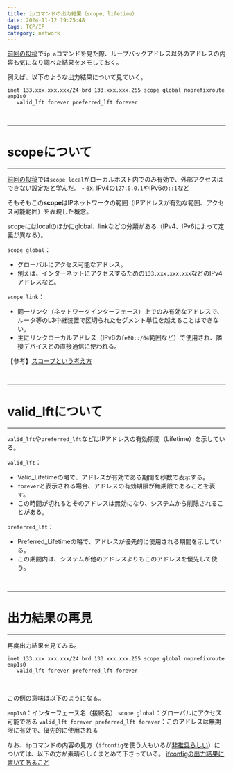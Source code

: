 ```yaml
---
title: ipコマンドの出力結果（scope、lifetime）
date: 2024-11-12 19:25:48
tags: TCP/IP
category: network
---
```


[前回の投稿](https://tkaizawa.github.io/myblog/memo-localhost-ip-and-loopback/)で`ip a`コマンドを見た際、ループバックアドレス以外のアドレスの内容も気になり調べた結果をメモしておく。

例えば、以下のような出力結果について見ていく。

~~~
inet 133.xxx.xxx.xxx/24 brd 133.xxx.xxx.255 scope global noprefixroute enp1s0
   valid_lft forever preferred_lft forever
~~~

<br>

---
# scopeについて
---

[前回の投稿](https://tkaizawa.github.io/myblog/memo-localhost-ip-and-loopback/)では`scope local`がローカルホスト内でのみ有効で、外部アクセスはできない設定だと学んだ。
    - ex. IPv4の`127.0.0.1`やIPv6の`::1`など

そもそもこの**scope**はIPネットワークの範囲（IPアドレスが有効な範囲、アクセス可能範囲）を表現した概念。

scopeにはlocalのほかにglobal、linkなどの分類がある（IPv4、IPv6によって定義が異なる）。

`scope global`：
- グローバルにアクセス可能なアドレス。
- 例えば、インターネットにアクセスするための`133.xxx.xxx.xxx`などのIPv4アドレスなど。

`scope link`：
- 同一リンク（ネットワークインターフェース）上でのみ有効なアドレスで、ルータ等のL3中継装置で区切られたセグメント単位を越えることはできない。
- 主にリンクローカルアドレス（IPv6の`fe80::/64`範囲など）で使用され、隣接デバイスとの直接通信に使われる。

【参考】[スコープという考え方](https://www.vwnet.jp/IPv6ImplementationGuide/01/01-11.htm)

<br>

---
# valid_lftについて
---

`valid_lft`や`preferred_lft`などはIPアドレスの有効期間（Lifetime）を示している。

`valid_lft`：
- Valid_Lifetimeの略で、アドレスが有効である期間を秒数で表示する。
- `forever`と表示される場合、アドレスの有効期限が無期限であることを表す。
- この時間が切れるとそのアドレスは無効になり、システムから削除されることがある。

`preferred_lft`：
- Preferred_Lifetimeの略で、アドレスが優先的に使用される期間を示している。
- この期間内は、システムが他のアドレスよりもこのアドレスを優先して使う。

<br>

---
# 出力結果の再見
---

再度出力結果を見てみる。

~~~
inet 133.xxx.xxx.xxx/24 brd 133.xxx.xxx.255 scope global noprefixroute enp1s0
   valid_lft forever preferred_lft forever
~~~
<br>

この例の意味は以下のようになる。

`enp1s0`：インターフェース名（接続名）
`scope global`：グローバルにアクセス可能である
`valid_lft forever preferred_lft forever`：このアドレスは無期限に有効で、優先的に使用される

なお、`ip`コマンドの内容の見方（`ifconfig`を使う人もいるが[非推奨らしい](https://tech.mktime.com/entry/211)）については、以下の方が素晴らしくまとめて下さっている。
[ifconfigの出力結果に書いてあること](https://qiita.com/pe-ta/items/aff8db72530c6baa11b2)


